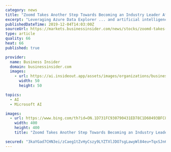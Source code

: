 ```yaml
---
category: news
title: "Zoomd Takes Another Step Towards Becoming an Industry Leader After Adopting Microsoft's Azure Data Explorer"
excerpt: "Leveraging Azure Data Explorer ... and artificial intelligence (AI). Combined, these technologies and services have powered more than 6,500 monthly campaigns for publishers and advertisers ..."
publishedDateTime: 2019-12-04T14:03:00Z
sourceUrl: https://markets.businessinsider.com/news/stocks/zoomd-takes-another-step-towards-becoming-an-industry-leader-after-adopting-microsoft-s-azure-data-explorer-1028737624
type: article
quality: 66
heat: 66
published: true

provider:
  name: Business Insider
  domain: businessinsider.com
  images:
    - url: https://ai.insideout.app/assets/images/organizations/businessinsider.com-50x50.jpg
      width: 50
      height: 50

topics:
  - AI
  - Microsoft AI

images:
  - url: https://www.bing.com/th?id=ON.1D731FC930790431ED78C1D60493BFC8
    width: 400
    height: 400
    title: "Zoomd Takes Another Step Towards Becoming an Industry Leader After Adopting Microsoft's Azure Data Explorer"

secured: "3kaYGad7CHN3ei/zCaeg1tZvHyCszy9LYZTXlJDO7sgLawyWl84eu+TqxSJn6M+LpY8K2vgbxD8WaN4YBjqfRTBsJERMt0BC6D5q4KfBbqd3s8H5kQdpE54MyVB9avk6PyqvZEMzvEpsnMjPfyV3EZvN0Sc1UKQRWWt1NV5QqmxfQjKrpuV31LmknNjQNARmeg5QfH+dRPHyqp6k6Buws5ao2WkgatBSbzht+fRpjvA6AX+gT8kERs9fXDie/VaYxmdtD1O55IKy7yZDMRWxNQ==;KK54qAqWCL5ZO0kxL+5klA=="
---
```


